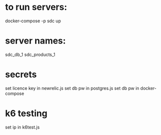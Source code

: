 # to run servers:
docker-compose -p sdc up

# server names:
sdc_db_1
sdc_products_1

# secrets
set licence key in newrelic.js
set db pw in postgres.js
set db pw in docker-compose

# k6 testing
set ip in k6test.js
